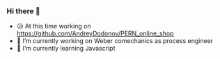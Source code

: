 ### Hi there 👋

- :disappointed_relieved: At this time working on https://github.com/AndreyDodonov/PERN_online_shop
- 🔭 I’m currently working on Weber comechanics as process engineer
- 🌱 I’m currently learning Javascript

<!--
**AndreyDodonov/AndreyDodonov** is a ✨ _special_ ✨ repository because its `README.md` (this file) appears on your GitHub profile.

Here are some ideas to get you started:

- 🔭 I’m currently working on ...
- 🌱 I’m currently learning ...
- 👯 I’m looking to collaborate on ...
- 🤔 I’m looking for help with ...
- 💬 Ask me about ...
- 📫 How to reach me: ...
- 😄 Pronouns: ...
- ⚡ Fun fact: ...
-->
